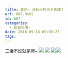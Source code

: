 ```yaml
---
title: 北京~ 没有水的水关长城！
url: 607.html
id: 607
categories:
  - 出去玩咯~
date: 2018-09-16 09:59:27
tags:
---
```


二话不说就是爬~ [![](http://www.binkatherine.com/images/2018/09/IMG_3943-e1537927331445-225x300.jpg)](http://www.binkatherine.com/images/2018/09/IMG_3943.jpg) [![](http://www.binkatherine.com/images/2018/09/IMG_3867-e1537927281976-225x300.jpg)](http://www.binkatherine.com/images/2018/09/IMG_3867.jpg) [![](http://www.binkatherine.com/images/2018/09/IMG_3858-e1537927311734-225x300.jpg)](http://www.binkatherine.com/images/2018/09/IMG_3858.jpg)[![](http://www.binkatherine.com/images/2018/09/WechatIMG39-225x300.jpeg)](http://www.binkatherine.com/images/2018/09/WechatIMG39.jpeg)